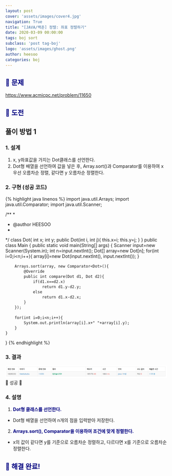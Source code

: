 ```yaml
---
layout: post
cover: 'assets/images/cover4.jpg'
navigation: True
title: "[JAVA/백준] 정렬: 좌표 정렬하기"
date: 2020-03-09 00:00:00
tags: boj sort
subclass: 'post tag-boj'
logo: 'assets/images/ghost.png'
author: heesoo
categories: boj
---
```

## <span style="color:navy">👀 문제</span>
<https://www.acmicpc.net/problem/11650>

## <span style="color:navy">👊 도전</span>

## 풀이 방법 1

### 1. 설계
1. x, y좌표값을 가지는 Dot클래스를 선언한다.
2. Dot형 배열을 선언하여 값을 넣은 후, Array.sort()과 Comparator를 이용하여 x 우선 오름차순 정렬, 같다면 y 오름차순 정렬한다.

### 2. 구현 (성공 코드)
{% highlight java linenos %}
import java.util.Arrays;
import java.util.Comparator;
import java.util.Scanner;

/**
 * 
 * @author HEESOO
 *
 */
class Dot{
	int x;
	int y;
	public Dot(int i, int j){
		this.x=i;
		this.y=j;
	}
}
public class Main {
	public static void main(String[] args) {
		Scanner input=new Scanner(System.in);
		int n=input.nextInt();
		Dot[] array=new Dot[n];
		for(int i=0;i<n;i++){
			array[i]=new Dot(input.nextInt(), input.nextInt());
		}
		
		Arrays.sort(array, new Comparator<Dot>(){
			@Override
			public int compare(Dot d1, Dot d2){
				if(d1.x==d2.x)
					return d1.y-d2.y;
				else
					return d1.x-d2.x;
			}
		});
		
		for(int i=0;i<n;i++){
			System.out.println(array[i].x+" "+array[i].y);
		}
	}
}
 {% endhighlight %}

### 3. 결과
![실행결과](./assets/images/200309_3.PNG)
🤟 성공 🤟

### 4. 설명
1. **<span style="color:navy">Dot형 클래스를 선언한다.</span>**
- Dot형 배열을 선언하여 n개의 점을 입력받아 저장한다.
2. **<span style="color:navy">Arrays.sort(), Comparator을 이용하여 조건에 맞게 정렬한다.</span>**
- x의 값이 같다면 y를 기준으로 오름차순 정렬하고, 다르다면 x를 기준으로 오름차순 정렬한다.

## <span style="color:navy">👏 해결 완료!</span>
